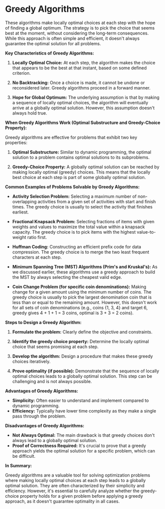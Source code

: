 # Greedy Algorithms 

These algorithms make locally optimal choices at each step with the hope of finding a global optimum. The strategy is to pick the choice that seems best at the moment, without considering the long-term consequences. While this approach is often simple and efficient, it doesn't always guarantee the optimal solution for all problems.

**Key Characteristics of Greedy Algorithms:**

1.  **Locally Optimal Choice:** At each step, the algorithm makes the choice that appears to be the best at that instant, based on some defined criterion.

2.  **No Backtracking:** Once a choice is made, it cannot be undone or reconsidered later. Greedy algorithms proceed in a forward manner.

3.  **Hope for Global Optimum:** The underlying assumption is that by making a sequence of locally optimal choices, the algorithm will eventually arrive at a globally optimal solution. However, this assumption doesn't always hold true.

**When Greedy Algorithms Work (Optimal Substructure and Greedy-Choice Property):**

Greedy algorithms are effective for problems that exhibit two key properties:

1.  **Optimal Substructure:** Similar to dynamic programming, the optimal solution to a problem contains optimal solutions to its subproblems.

2.  **Greedy-Choice Property:** A globally optimal solution can be reached by making locally optimal (greedy) choices. This means that the locally best choice at each step is part of some globally optimal solution.

**Common Examples of Problems Solvable by Greedy Algorithms:**

* **Activity Selection Problem:** Selecting a maximum number of non-overlapping activities from a given set of activities with start and finish times. The greedy choice is usually to select the activity that finishes earliest.

* **Fractional Knapsack Problem:** Selecting fractions of items with given weights and values to maximize the total value within a knapsack capacity. The greedy choice is to pick items with the highest value-to-weight ratio first.

* **Huffman Coding:** Constructing an efficient prefix code for data compression. The greedy choice is to merge the two least frequent characters at each step.

* **Minimum Spanning Tree (MST) Algorithms (Prim's and Kruskal's):** As we discussed earlier, these algorithms use a greedy approach to build the MST by always selecting the cheapest valid edge.

* **Coin Change Problem (for specific coin denominations):** Making change for a given amount using the minimum number of coins. The greedy choice is usually to pick the largest denomination coin that is less than or equal to the remaining amount. However, this doesn't work for all sets of coin denominations (e.g., coins {1, 3, 4} and target 6, greedy gives 4 + 1 + 1 = 3 coins, optimal is 3 + 3 = 2 coins).

**Steps to Design a Greedy Algorithm:**

1.  **Formulate the problem:** Clearly define the objective and constraints.

2.  **Identify the greedy choice property:** Determine the locally optimal choice that seems promising at each step.

3.  **Develop the algorithm:** Design a procedure that makes these greedy choices iteratively.

4.  **Prove optimality (if possible):** Demonstrate that the sequence of locally optimal choices leads to a globally optimal solution. This step can be challenging and is not always possible.

**Advantages of Greedy Algorithms:**

* **Simplicity:** Often easier to understand and implement compared to dynamic programming.
* **Efficiency:** Typically have lower time complexity as they make a single pass through the problem.

**Disadvantages of Greedy Algorithms:**

* **Not Always Optimal:** The main drawback is that greedy choices don't always lead to a globally optimal solution.
* **Proof of Correctness Required:** It's crucial to prove that a greedy approach yields the optimal solution for a specific problem, which can be difficult.

**In Summary:**

Greedy algorithms are a valuable tool for solving optimization problems where making locally optimal choices at each step leads to a globally optimal solution. They are often characterized by their simplicity and efficiency. However, it's essential to carefully analyze whether the greedy-choice property holds for a given problem before applying a greedy approach, as it doesn't guarantee optimality in all cases.